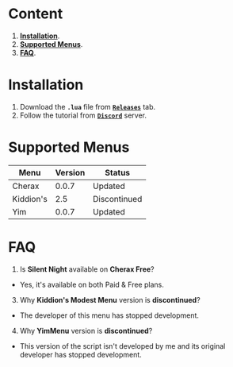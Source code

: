 # Content
1. [**Installation**](#Installation).
2. [**Supported Menus**](#Supported-Menus).
3. [**FAQ**](#FAQ).

# Installation
1. Download the **`.lua`** file from [**`Releases`**](https://github.com/SilentSalo/SilentNight/releases) tab.
2. Follow the tutorial from [**`Discord`**](https://discord.com/invite/AYpT8cBaVb) server.

# Supported Menus
| Menu | Version | Status | 
|--|--|--|
| Cherax | 0.0.7 | Updated |
| Kiddion's | 2.5 | Discontinued |
| Yim | 0.0.7 | Updated |

# FAQ
1. Is **Silent Night** available on **Cherax Free**?
- Yes, it's available on  both Paid & Free plans.
3. Why **Kiddion's Modest Menu** version is **discontinued**?
- The developer of this menu has stopped development.
4. Why **YimMenu** version is **discontinued**?
- This version of the script isn't developed by me and its original developer has stopped development.
